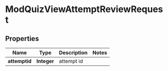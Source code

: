 

# ModQuizViewAttemptReviewRequest


## Properties

| Name | Type | Description | Notes |
|------------ | ------------- | ------------- | -------------|
|**attemptid** | **Integer** | attempt id |  |



